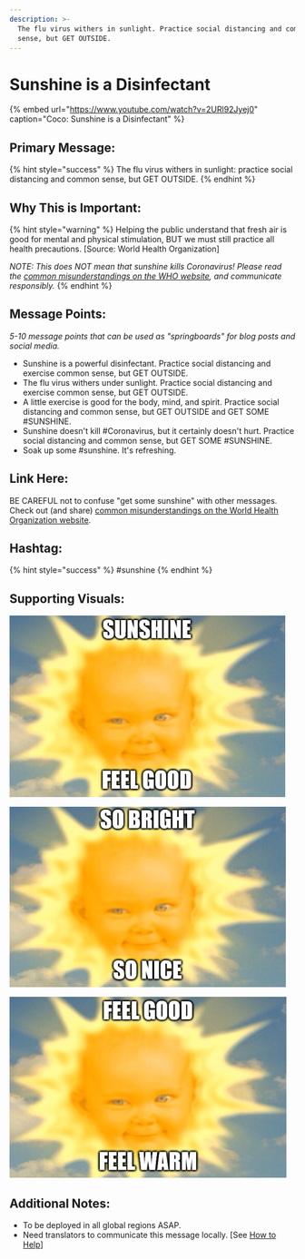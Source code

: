 ```yaml
---
description: >-
  The flu virus withers in sunlight. Practice social distancing and common
  sense, but GET OUTSIDE.
---
```


# Sunshine is a Disinfectant

{% embed url="https://www.youtube.com/watch?v=2URl92Jyej0" caption="Coco: Sunshine is a Disinfectant" %}

## Primary Message:

{% hint style="success" %}
The flu virus withers in sunlight: practice social distancing and common sense, but GET OUTSIDE.
{% endhint %}

## Why This is Important:

{% hint style="warning" %}
Helping the public understand that fresh air is good for mental and physical stimulation, BUT we must still practice all health precautions. \[Source: World Health Organization\]

_NOTE: This does NOT mean that sunshine kills Coronavirus! Please read the_ [_common misunderstandings on the WHO website_](https://www.who.int/emergencies/diseases/novel-coronavirus-2019/advice-for-public/myth-busters)_, and communicate responsibly._
{% endhint %}

## Message Points:

_5-10 message points that can be used as "springboards" for blog posts and social media._

* Sunshine is a powerful disinfectant. Practice social distancing and exercise common sense, but GET OUTSIDE. 
* The flu virus withers under sunlight. Practice social distancing and exercise common sense, but GET OUTSIDE.
* A little exercise is good for the body, mind, and spirit. Practice social distancing and common sense, but GET OUTSIDE and GET SOME \#SUNSHINE.
* Sunshine doesn't kill \#Coronavirus, but it certainly doesn't hurt. Practice social distancing and common sense, but GET SOME \#SUNSHINE.
* Soak up some \#sunshine. It's refreshing. 

## Link Here:

BE CAREFUL not to confuse "get some sunshine" with other messages. Check out \(and share\) [common misunderstandings on the World Health Organization website](https://www.who.int/emergencies/diseases/novel-coronavirus-2019/advice-for-public/myth-busters).

## Hashtag:

{% hint style="success" %}
\#sunshine
{% endhint %}

## Supporting Visuals:

![](../.gitbook/assets/sunshine-feel-good.png)

![](../.gitbook/assets/sunshine-so-bright.png)

![](../.gitbook/assets/sunshine-feel-warm.png)

## Additional Notes:

* To be deployed in all global regions ASAP.
* Need translators to communicate this message locally. \[See [How to Help](../how-to-help.md)\]

